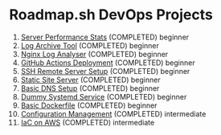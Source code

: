 # Roadmap.sh DevOps Projects

1. [Server Performance Stats](https://roadmap.sh/projects/server-stats) (COMPLETED) beginner
2. [Log Archive Tool](https://roadmap.sh/projects/log-archive-tool) (COMPLETED) beginner
3. [Nginx Log Analyser](https://roadmap.sh/projects/nginx-log-analyser) (COMPLETED) beginner
4. [GitHub Actions Deployment](https://roadmap.sh/projects/github-actions-deployment-workflow) (COMPLETED) beginner
5. [SSH Remote Server Setup](https://roadmap.sh/projects/ssh-remote-server-setup) (COMPLETED) beginner
6. [Static Site Server](https://roadmap.sh/projects/static-site-server) (COMPLETED) beginner
7. [Basic DNS Setup](https://roadmap.sh/projects/basic-dns) (COMPLETED) beginner
8. [Dummy Systemd Service](https://roadmap.sh/projects/dummy-systemd-service) (COMPLETED) beginner
9. [Basic Dockerfile](https://roadmap.sh/projects/basic-dockerfile) (COMPLETED) beginner
10. [Configuration Management](https://roadmap.sh/projects/configuration-management) (COMPLETED) intermediate
11. [IaC on AWS](https://roadmap.sh/projects/iac-digitalocean) (COMPLETED) intermediate